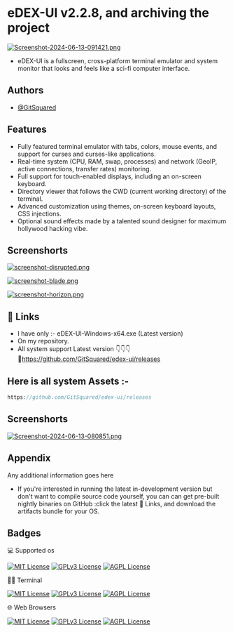 
# eDEX-UI v2.2.8, and archiving the project



[![Screenshot-2024-06-13-091421.png](https://i.postimg.cc/HWFYywp5/Screenshot-2024-06-13-091421.png)](https://postimg.cc/grqb96Lk)

- eDEX-UI is a fullscreen, cross-platform terminal emulator and system monitor that looks and feels like a sci-fi computer interface.
## Authors

- [@GitSquared](https://github.com/GitSquared)


## Features

- Fully featured terminal emulator with tabs, colors, mouse events, and support for curses and curses-like applications.
- Real-time system (CPU, RAM, swap, processes) and network (GeoIP, active connections, transfer rates) monitoring.
- Full support for touch-enabled displays, including an on-screen keyboard.
- Directory viewer that follows the CWD (current working directory) of the terminal.
- Advanced customization using themes, on-screen keyboard layouts, CSS injections.
- Optional sound effects made by a talented sound designer for maximum hollywood hacking vibe.

## Screenshorts
[![screenshot-disrupted.png](https://i.postimg.cc/3xWNcRzh/screenshot-disrupted.png)](https://postimg.cc/G4wbBccg)


[![screenshot-blade.png](https://i.postimg.cc/QMwfTFZd/screenshot-blade.png)](https://postimg.cc/FfbbtsKM)


[![screenshot-horizon.png](https://i.postimg.cc/CxtGv9Pv/screenshot-horizon.png)](https://postimg.cc/pmf5rct8)


## 🔗 Links

- I have only :- eDEX-UI-Windows-x64.exe (Latest version) 
- On my repository.
- All system support Latest version 👇👇👇
🔗https://github.com/GitSquared/edex-ui/releases


## Here is all system Assets :-



```javascript
https://github.com/GitSquared/edex-ui/releases
```



## Screenshorts
[![Screenshot-2024-06-13-080851.png](https://i.postimg.cc/MpDhHnJQ/Screenshot-2024-06-13-080851.png)](https://postimg.cc/K119svzG)
## Appendix

Any additional information goes here

- If you're interested in running the latest in-development version but don't want to compile source code yourself, you can can get pre-built nightly binaries on GitHub  :click the latest 🔗 Links, and download the artifacts bundle for your OS.

## Badges

💻 Supported os

[![MIT License](https://img.shields.io/badge/Windows-0078D6?style=for-the-badge&logo=windows&logoColor=white)](https://choosealicense.com/licenses/mit/)
[![GPLv3 License](https://img.shields.io/badge/mac%20os-000000?style=for-the-badge&logo=apple&logoColor=white)](https://opensource.org/licenses/)
[![AGPL License](https://img.shields.io/badge/Linux-FCC624?style=for-the-badge&logo=linux&logoColor=black)](http://www.gnu.org/licenses/agpl-3.0)

👨‍💻 Terminal

[![MIT License](https://img.shields.io/badge/powershell-5391FE?style=for-the-badge&logo=powershell&logoColor=white)](https://choosealicense.com/licenses/mit/)
[![GPLv3 License](https://img.shields.io/badge/Kali_Linux-557C94?style=for-the-badge&logo=kali-linux&logoColor=white)](https://opensource.org/licenses/)
[![AGPL License](https://img.shields.io/badge/GIT-E44C30?style=for-the-badge&logo=git&logoColor=white)](http://www.gnu.org/licenses/agpl-3.0)

🌐 Web Browsers

[![MIT License](https://img.shields.io/badge/Firefox_Browser-FF7139?style=for-the-badge&logo=Firefox-Browser&logoColor=white)](https://choosealicense.com/licenses/mit/)
[![GPLv3 License](https://img.shields.io/badge/Google_chrome-4285F4?style=for-the-badge&logo=Google-chrome&logoColor=white)](https://opensource.org/licenses/)
[![AGPL License](https://img.shields.io/badge/Brave-FF1B2D?style=for-the-badge&logo=Brave&logoColor=white)](http://www.gnu.org/licenses/agpl-3.0)



